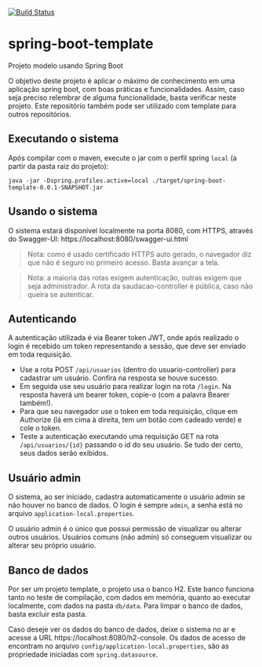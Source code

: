 [![Build Status](https://travis-ci.com/nickmafra/spring-boot-template.svg?branch=master)](https://travis-ci.com/nickmafra/spring-boot-template)
# spring-boot-template

Projeto modelo usando Spring Boot

O objetivo deste projeto é aplicar o máximo de conhecimento em uma aplicação spring boot, com boas práticas e funcionalidades.
Assim, caso seja preciso relembrar de alguma funcionalidade, basta verificar neste projeto.
Este repositório também pode ser utilizado com template para outros repositórios.


## Executando o sistema

Após compilar com o maven, execute o jar com o perfil spring `local` (a partir da pasta raiz do projeto):
```
java -jar -Dspring.profiles.active=local ./target/spring-boot-template-0.0.1-SNAPSHOT.jar
```

## Usando o sistema

O sistema estará disponível localmente na porta 8080, com HTTPS, através do Swagger-UI:
  https://localhost:8080/swagger-ui.html

>Nota: como é usado certificado HTTPS auto gerado, o navegador diz que não é seguro no primeiro acesso. Basta avançar a tela.

>Nota: a maioria das rotas exigem autenticação, outras exigem que seja administrador. A rota da saudacao-controller é pública, caso não queira se autenticar.

## Autenticando

A autenticação utilizada é via Bearer token JWT, onde após realizado o login é recebido um token representando a sessão, que deve ser enviado em toda requisição.

- Use a rota POST `/api/usuarios` (dentro do usuario-controller) para cadastrar um usuário. Confira na resposta se houve sucesso.
- Em seguida use seu usuário para realizar login na rota `/login`. Na resposta haverá um bearer token, copie-o (com a palavra Bearer também!).
- Para que seu navegador use o token em toda requisição, clique em Authorize (lá em cima à direita, tem um botão com cadeado verde) e cole o token.
- Teste a autenticação executando uma requisição GET na rota `/api/usuarios/{id}` passando o id do seu usuário. Se tudo der certo, seus dados serão exibidos.

## Usuário admin

O sistema, ao ser iniciado, cadastra automaticamente o usuário admin se não houver no banco de dados. O login é sempre `admin`, a senha está no arquivo `application-local.properties`.

O usuário admin é o único que possui permissão de visualizar ou alterar outros usuários. Usuários comuns (não admin) só conseguem visualizar ou alterar seu próprio usuário.

## Banco de dados

Por ser um projeto template, o projeto usa o banco H2. Este banco funciona tanto no teste de compilação, com dados em memória,
quanto ao executar localmente, com dados na pasta `db/data`. Para limpar o banco de dados, basta excluir esta pasta.

Caso deseje ver os dados do banco de dados, deixe o sistema no ar e acesse a URL https://localhost:8080/h2-console.
Os dados de acesso de encontram no arquivo `config/application-local.properties`, são as propriedade iniciadas com `spring.datasource`.


